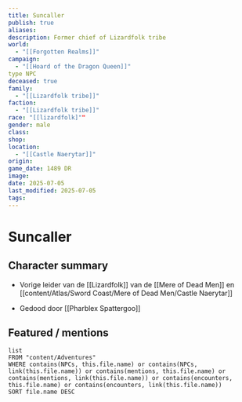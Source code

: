 ```yaml
---
title: Suncaller
publish: true
aliases:
description: Former chief of Lizardfolk tribe
world:
  - "[[Forgotten Realms]]"
campaign:
  - "[[Hoard of the Dragon Queen]]"
type NPC
deceased: true
family:
  - "[[Lizardfolk tribe]]"
faction:
  - "[[Lizardfolk tribe]]"
race: "[[lizardfolk]""
gender: male
class: 
shop: 
location:
  - "[[Castle Naerytar]]"
origin: 
game_date: 1489 DR
image: 
date: 2025-07-05
last_modified: 2025-07-05
tags: 
---
```

# Suncaller

## Character summary
* Vorige leider van de [[Lizardfolk]] van de [[Mere of Dead Men]] en [[content/Atlas/Sword Coast/Mere of Dead Men/Castle Naerytar]]
- Gedood door [[Pharblex Spattergoo]]
## Featured / mentions
```dataview
list
FROM "content/Adventures"
WHERE contains(NPCs, this.file.name) or contains(NPCs, link(this.file.name)) or contains(mentions, this.file.name) or contains(mentions, link(this.file.name)) or contains(encounters, this.file.name) or contains(encounters, link(this.file.name))
SORT file.name DESC
```

